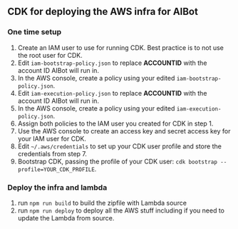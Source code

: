 ## CDK for deploying the AWS infra for AIBot
### One time setup
1. Create an IAM user to use for running CDK.  Best practice is to not use the root user for CDK.
2. Edit `iam-bootstrap-policy.json` to replace __ACCOUNTID__ with the account ID AIBot will run in.
3. In the AWS console, create a policy using your edited `iam-bootstrap-policy.json`.
4. Edit `iam-execution-policy.json` to replace __ACCOUNTID__ with the account ID AIBot will run in.
5. In the AWS console, create a policy using your edited `iam-execution-policy.json`.
6. Assign both policies to the IAM user you created for CDK in step 1.
7. Use the AWS console to create an access key and secret access key for your IAM user for CDK.
8. Edit `~/.aws/credentials` to set up your CDK user profile and store the credentials from step 7.
9. Bootstrap CDK, passing the profile of your CDK user: `cdk bootstrap --profile=YOUR_CDK_PROFILE`.

### Deploy the infra and lambda
1. run `npm run build` to build the zipfile with Lambda source
2. run `npm run deploy` to deploy all the AWS stuff including if you need to update the Lambda from source.
